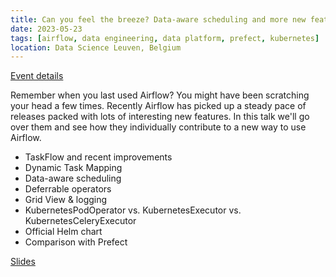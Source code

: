 ```yaml
---
title: Can you feel the breeze? Data-aware scheduling and more new features in Airflow
date: 2023-05-23
tags: [airflow, data engineering, data platform, prefect, kubernetes]
location: Data Science Leuven, Belgium
---
```


[Event details](https://www.meetup.com/data-science-leuven/events/288483046/)

Remember when you last used Airflow? You might have been scratching your head a few times. Recently Airflow has picked up a steady pace of releases packed with lots of interesting new features. In this talk we'll go over them and see how they individually contribute to a new way to use Airflow.

- TaskFlow and recent improvements
- Dynamic Task Mapping
- Data-aware scheduling
- Deferrable operators
- Grid View & logging
- KubernetesPodOperator vs. KubernetesExecutor vs. KubernetesCeleryExecutor
- Official Helm chart
- Comparison with Prefect

[Slides](https://docs.google.com/presentation/d/1eQymNRVZNigFdELxQSJVxdBdJX_4rcIqgEjLFcaDGSU/edit?usp=sharing)

